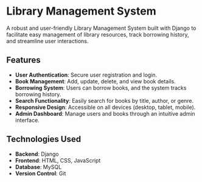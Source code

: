 # Library Management System

A robust and user-friendly Library Management System built with Django to facilitate easy management of library resources, track borrowing history, and streamline user interactions. 

## Features

- **User Authentication**: Secure user registration and login.
- **Book Management**: Add, update, delete, and view book details.
- **Borrowing System**: Users can borrow books, and the system tracks borrowing history.
- **Search Functionality**: Easily search for books by title, author, or genre.
- **Responsive Design**: Accessible on all devices (desktop, tablet, mobile).
- **Admin Dashboard**: Manage users and books through an intuitive admin interface.

## Technologies Used

- **Backend**: Django
- **Frontend**: HTML, CSS, JavaScript
- **Database**: MySQL
- **Version Control**: Git
